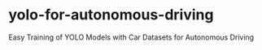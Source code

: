 # yolo-for-autonomous-driving
Easy Training of YOLO Models with Car Datasets for Autonomous Driving
